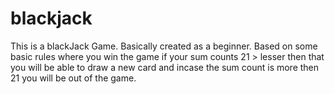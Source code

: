 # blackjack

This is a blackJack Game.
Basically created as a beginner. 
Based on some basic rules where you win the game if your sum counts 21 > lesser then that you will be able to draw a new card and incase the sum count is more then 21 you will be out of the game.

